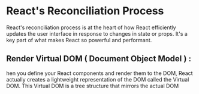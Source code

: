 # React's Reconciliation Process 
React's reconciliation process is at the heart of how React efficiently updates the user interface in response to changes in state or props. It's a key part of what makes React so powerful and performant.
<br/>
## Render Virtual DOM ( Document Object Model ) : 
hen you define your React components and render them to the DOM, React actually creates a lightweight representation of the DOM called the Virtual DOM. This Virtual DOM is a tree structure that mirrors the actual DOM
